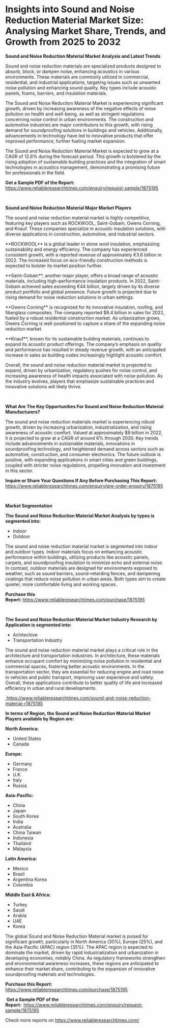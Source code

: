 <p><h1>Insights into Sound and Noise Reduction Material Market Size: Analysing Market Share, Trends, and Growth from 2025 to 2032</h1></p><p><strong>Sound and Noise Reduction Material Market Analysis and Latest Trends</strong></p>
<p><p>Sound and noise reduction materials are specialized products designed to absorb, block, or dampen noise, enhancing acoustics in various environments. These materials are commonly utilized in commercial, residential, and industrial applications, targeting issues such as unwanted noise pollution and enhancing sound quality. Key types include acoustic panels, foams, barriers, and insulation materials.</p><p>The Sound and Noise Reduction Material Market is experiencing significant growth, driven by increasing awareness of the negative effects of noise pollution on health and well-being, as well as stringent regulations concerning noise control in urban environments. The construction and automotive industries are major contributors to this growth, with rising demand for soundproofing solutions in buildings and vehicles. Additionally, advancements in technology have led to innovative products that offer improved performance, further fueling market expansion.</p><p>The Sound and Noise Reduction Material Market is expected to grow at a CAGR of 12.6% during the forecast period. This growth is bolstered by the rising adoption of sustainable building practices and the integration of smart technologies in acoustics management, demonstrating a promising future for professionals in the field.</p></p>
<p><strong>Get a Sample PDF of the Report:&nbsp;</strong> <a href="https://www.reliableresearchtimes.com/enquiry/request-sample/1875195?utm_campaign=3576&utm_medium=2&utm_source=Github&utm_content=ia&utm_term=03042025&utm_id=sound-and-noise-reduction-material">https://www.reliableresearchtimes.com/enquiry/request-sample/1875195</a></p>
<p>&nbsp;</p>
<p><strong>Sound and Noise Reduction Material Major Market Players</strong></p>
<p><p>The sound and noise reduction material market is highly competitive, featuring key players such as ROCKWOOL, Saint-Gobain, Owens Corning, and Knauf. These companies specialize in acoustic insulation solutions, with diverse applications in construction, automotive, and industrial sectors.</p><p>**ROCKWOOL** is a global leader in stone wool insulation, emphasizing sustainability and energy efficiency. The company has experienced consistent growth, with a reported revenue of approximately €3.6 billion in 2022. The increased focus on eco-friendly construction methods is expected to bolster its market position further.</p><p>**Saint-Gobain**, another major player, offers a broad range of acoustic materials, including high-performance insulation products. In 2022, Saint-Gobain achieved sales exceeding €44 billion, largely driven by its diverse product portfolio and global presence. Future growth is projected due to rising demand for noise reduction solutions in urban settings.</p><p>**Owens Corning** is recognized for its innovative insulation, roofing, and fiberglass composites. The company reported $8.4 billion in sales for 2022, fueled by a robust residential construction market. As urbanization grows, Owens Corning is well-positioned to capture a share of the expanding noise reduction market.</p><p>**Knauf**, known for its sustainable building materials, continues to expand its acoustic product offerings. The company’s emphasis on quality and performance has resulted in steady revenue growth, with an anticipated increase in sales as building codes increasingly highlight acoustic comfort.</p><p>Overall, the sound and noise reduction material market is projected to expand, driven by urbanization, regulatory pushes for noise control, and increasing awareness of health impacts associated with noise pollution. As the industry evolves, players that emphasize sustainable practices and innovative solutions will likely thrive.</p></p>
<p>&nbsp;</p>
<p><strong>What Are The Key Opportunities For Sound and Noise Reduction Material Manufacturers?</strong></p>
<p><p>The sound and noise reduction materials market is experiencing robust growth, driven by increasing urbanization, industrialization, and rising awareness of acoustic comfort. Valued at approximately $9 billion in 2022, it is projected to grow at a CAGR of around 6% through 2030. Key trends include advancements in sustainable materials, innovations in soundproofing technology, and heightened demand across sectors such as automotive, construction, and consumer electronics. The future outlook is positive, with expanding applications in smart cities and green buildings, coupled with stricter noise regulations, propelling innovation and investment in this sector.</p></p>
<p><strong>Inquire or Share Your Questions If Any Before Purchasing This Report:</strong> <a href="https://www.reliableresearchtimes.com/enquiry/pre-order-enquiry/1875195?utm_campaign=3576&utm_medium=2&utm_source=Github&utm_content=ia&utm_term=03042025&utm_id=sound-and-noise-reduction-material">https://www.reliableresearchtimes.com/enquiry/pre-order-enquiry/1875195</a></p>
<p>&nbsp;</p>
<p><strong>Market Segmentation</strong></p>
<p><strong>The Sound and Noise Reduction Material Market Analysis by types is segmented into:</strong></p>
<p><ul><li>Indoor</li><li>Outdoor</li></ul></p>
<p><p>The sound and noise reduction material market is segmented into indoor and outdoor types. Indoor materials focus on enhancing acoustic performance within buildings, utilizing products like acoustic panels, carpets, and soundproofing insulation to minimize echo and external noise. In contrast, outdoor materials are designed for environments exposed to weather, such as sound barriers, sound-retarding fences, and dampening coatings that reduce noise pollution in urban areas. Both types aim to create quieter, more comfortable living and working spaces.</p></p>
<p><strong>Purchase this Report:&nbsp;</strong><a href="https://www.reliableresearchtimes.com/purchase/1875195?utm_campaign=3576&utm_medium=2&utm_source=Github&utm_content=ia&utm_term=03042025&utm_id=sound-and-noise-reduction-material">https://www.reliableresearchtimes.com/purchase/1875195</a></p>
<p>&nbsp;</p>
<p><strong>The Sound and Noise Reduction Material Market Industry Research by Application is segmented into:</strong></p>
<p><ul><li>Achitechive</li><li>Transportation Industry</li></ul></p>
<p><p>The sound and noise reduction material market plays a critical role in the architecture and transportation industries. In architecture, these materials enhance occupant comfort by minimizing noise pollution in residential and commercial spaces, fostering better acoustic environments. In the transportation sector, they are essential for reducing engine and road noise in vehicles and public transport, improving user experience and safety. Overall, these applications contribute to better quality of life and increased efficiency in urban and rural developments.</p></p>
<p><a href="https://www.reliableresearchtimes.com/sound-and-noise-reduction-material-r1875195?utm_campaign=3576&utm_medium=2&utm_source=Github&utm_content=ia&utm_term=03042025&utm_id=sound-and-noise-reduction-material">&nbsp;https://www.reliableresearchtimes.com/sound-and-noise-reduction-material-r1875195</a></p>
<p><strong>In terms of Region, the Sound and Noise Reduction Material Market Players available by Region are:</strong></p>
<p>
    <p> <strong> North America: </strong>
        <ul>
            <li>United States</li>
            <li>Canada</li>
        </ul>
        </p> 
    <p> <strong> Europe: </strong>
        <ul>
            <li>Germany</li>
            <li>France</li>
            <li>U.K.</li>
            <li>Italy</li>
            <li>Russia</li>
        </ul>
        </p> 
    <p> <strong> Asia-Pacific: </strong>
        <ul>
            <li>China</li>
            <li>Japan</li>
            <li>South Korea</li>
            <li>India</li>
            <li>Australia</li>
            <li>China Taiwan</li>
            <li>Indonesia</li>
            <li>Thailand</li>
            <li>Malaysia</li>
        </ul>
        </p> 
    <p> <strong> Latin America: </strong>
        <ul>
            <li>Mexico</li>
            <li>Brazil</li>
            <li>Argentina Korea</li>
            <li>Colombia</li>
        </ul>
        </p> 
    <p> <strong> Middle East & Africa: </strong>
        <ul>
            <li>Turkey</li>
            <li>Saudi</li>
            <li>Arabia</li>
            <li>UAE</li>
            <li>Korea</li>
        </ul>
    </p>
    </p>
<p><p>The global Sound and Noise Reduction Material market is poised for significant growth, particularly in North America (30%), Europe (25%), and the Asia-Pacific (APAC) region (35%). The APAC region is expected to dominate the market, driven by rapid industrialization and urbanization in developing economies, notably China. As regulatory frameworks strengthen and environmental awareness increases, these regions are anticipated to enhance their market share, contributing to the expansion of innovative soundproofing materials and technologies.</p></p>
<p><strong>Purchase this Report: </strong><a href="https://www.reliableresearchtimes.com/purchase/1875195?utm_campaign=3576&utm_medium=2&utm_source=Github&utm_content=ia&utm_term=03042025&utm_id=sound-and-noise-reduction-material">https://www.reliableresearchtimes.com/purchase/1875195</a></p>
<p>&nbsp;<strong>Get a Sample PDF of the Report:&nbsp;&nbsp;</strong><a href="https://www.reliableresearchtimes.com/enquiry/request-sample/1875195?utm_campaign=3576&utm_medium=2&utm_source=Github&utm_content=ia&utm_term=03042025&utm_id=sound-and-noise-reduction-material">https://www.reliableresearchtimes.com/enquiry/request-sample/1875195</a></p>
<p><strong></strong></p>
<p>Check more reports on <a href="https://www.reliableresearchtimes.com/?utm_campaign=3576&utm_medium=2&utm_source=Github&utm_content=ia&utm_term=03042025&utm_id=sound-and-noise-reduction-material">https://www.reliableresearchtimes.com/</a></p>
